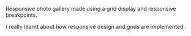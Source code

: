 Responsive photo gallery made using a grid display and responsive breakpoints.  

I really learnt about how responsive design  and grids are implemented.  
